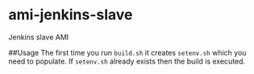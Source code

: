 # ami-jenkins-slave
Jenkins slave AMI

##Usage
The first time you run `build.sh` it creates `setenv.sh` which you need to populate. If `setenv.sh` already exists then the build is executed.
